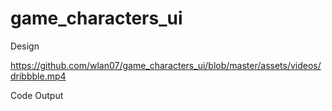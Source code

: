 # game_characters_ui



Design  



https://github.com/wlan07/game_characters_ui/blob/master/assets/videos/dribbble.mp4







Code Output




